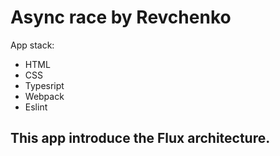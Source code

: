 # Async race by Revchenko

App stack: 
* HTML
* CSS
* Typesript
* Webpack
* Eslint

## This app introduce the Flux architecture.
